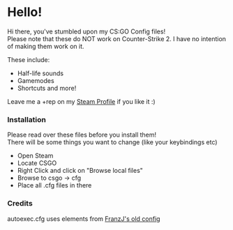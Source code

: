 # Hello!
Hi there, you've stumbled upon my CS:GO Config files! \
Please note that these do NOT work on Counter-Strike 2. I have no intention of making them work on it.

These include: 
- Half-life sounds
- Gamemodes
- Shortcuts and more!
  
Leave me a +rep on my [Steam Profile](https://steamcommunity.com/id/limatt/) if you like it :)
   
### Installation
Please read over these files before you install them!  
There will be some things you want to change (like your keybindings etc)

- Open Steam
- Locate CSGO
- Right Click and click on "Browse local files"
- Browse to csgo -> cfg
- Place all .cfg files in there
### Credits
autoexec.cfg uses elements from [FranzJ's old config](https://www.youtube.com/watch?v=KIck3ZEXIfU)
